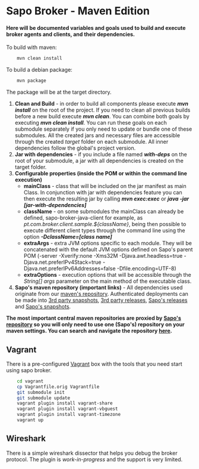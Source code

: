 # Sapo Broker - Maven Edition
#### Here will be documented variables and goals used to build and execute broker agents and clients, and their dependencies.

To build with maven:

```bash
	mvn clean install
```

To build a debian package:

```bash
	mvn package
```

The package will be at the target directory.



1. **Clean and Build** - in order to build all components please execute **_mvn install_** on the root of the project. If you need to clean all previous builds before a new build execute **_mvn clean_**. You can combine both goals by executing **_mvn clean install_**. You can run these goals on each submodule separately if you only need to update or bundle one of these submodules. All the created jars and necessary files are accessible through the created _target_ folder on each submodule. All inner dependencies follow the global's project version.
1. **Jar with dependencies** - if you include a file named **_with-deps_** on the root of your submodule, a jar with all dependencies is created on the target folder.
1. **Configurable properties (inside the POM or within the command line execution)**
	* **mainClass** - class that will be included on the jar manifest as main Class. In conjunction with jar with dependencies feature you can then execute the resulting jar by calling **_mvn exec:exec_** or **_java -jar [jar-with-dependencies]_**
	* **className** - on some submodules the mainClass can already be defined, sapo-broker-java-client for example, as _<mainClass>pt.com.broker.client.sample.${className}</mainClass>_, being then possible to execute different client types through the command line using the option **_-DclassName=[class name]_**
	* **extraArgs** - extra JVM options specific to each module. They will be concatenated with the default JVM options defined on Sapo's parent POM (-server -Xverify:none -Xms32M -Djava.awt.headless=true -Djava.net.preferIPv4Stack=true -Djava.net.preferIPv6Addresses=false -Dfile.encoding=UTF-8)
	* **extraOptions** - execution options that will be accessible through the _String[] args_ parameter on the main method of the executable class.
1. **Sapo's maven repository (important links)** - All dependencies used originate from our [maven's repository](http://repository.sl.pt/nexus/content/groups/public). Authenticated deployments can be made into [3rd party snapshots](http://repository.sl.pt/nexus/content/repositories/thirdsnapshot/), [3rd party releases](http://repository.sl.pt/nexus/content/repositories/thirdparty/), [Sapo's releases](http://repository.sl.pt/nexus/content/repositories/releases/) and [Sapo's snapshots](http://repository.sl.pt/nexus/content/repositories/snapshots/). 

**The most important central maven repositories are proxied by [Sapo's repository](http://repository.sl.pt/mvn/content/groups/public) so you will only need to use one (Sapo's) repository on your maven settings. You can search and navigate the repository [here](http://repository.sl.pt/mvn).**


## Vagrant

There is a pre-configured [Vagrant](http://www.vagrantup.com/) box with the tools that you need start using sapo broker. 

```bash
    cd vagrant
    cp Vagrantfile.orig Vagrantfile 
    git submodule init
    git submodule update
    vagrant plugin install vagrant-share
	vagrant plugin install vagrant-vbguest
	vagrant plugin install vagrant-timezone
    vagrant up
```


## Wireshark 

There is a simple wireshark dissector that helps you debug the broker protocol. The plugin is *work-in-progress* and
the support is very limited. 

